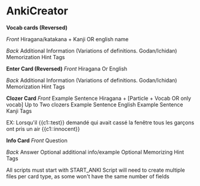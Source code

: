 # AnkiCreator

**Vocab cards (Reversed)**

*Front*
Hiragana/katakana + Kanji OR english name

*Back*
Additional Information (Variations of definitions. Godan/Ichidan)
Memorization Hint
Tags


**Enter Card (Reversed)**
*Front*
Hiragana Or English

*Back*
Additional Information (Variations of definitions. Godan/Ichidan)
Memorization Hint
Tags


**Clozer Card**
*Front*
Example Sentence Hiragana + [Particle + Vocab OR only vocab] Up to Two clozers
Example Sentence English
Example Sentence Kanji
Tags

EX: Lorsqu'il {{c1::test}} demandé qui avait cassé la fenêtre tous les garçons ont pris un air {{c1::innocent}}

**Info Card**
*Front*
Question

*Back*
Answer
Optional additional info/example
Optional Memorizing Hint
Tags





All scripts must start with START_ANKI
Script will need to create multiple files per card type, as some won't have the same number of fields
